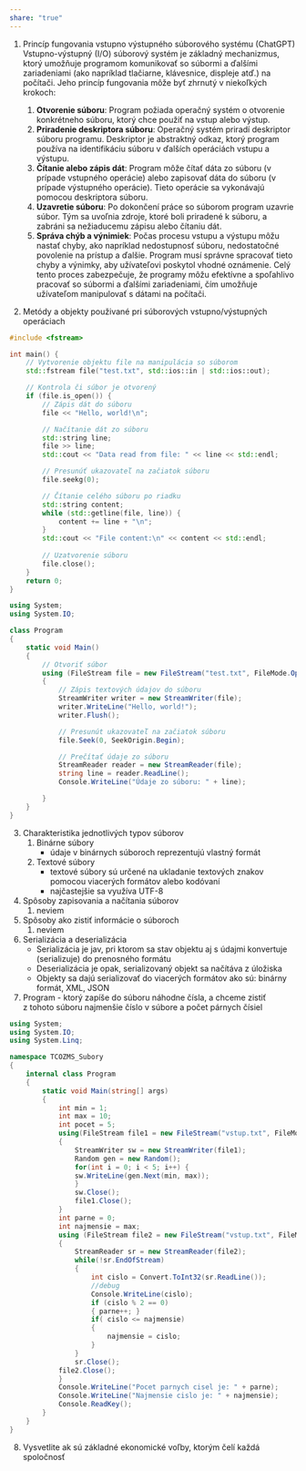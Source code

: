 ```yaml
---
share: "true"
---
```


1. Princíp fungovania vstupno výstupného súborového systému (ChatGPT)
	Vstupno-výstupný (I/O) súborový systém je základný mechanizmus, ktorý umožňuje programom komunikovať so súbormi a ďalšími zariadeniami (ako napríklad tlačiarne, klávesnice, displeje atď.) na počítači. Jeho princíp fungovania môže byť zhrnutý v niekoľkých krokoch:
	1. **Otvorenie súboru**: Program požiada operačný systém o otvorenie konkrétneho súboru, ktorý chce použiť na vstup alebo výstup.
	2. **Priradenie deskriptora súboru**: Operačný systém priradí deskriptor súboru programu. Deskriptor je abstraktný odkaz, ktorý program používa na identifikáciu súboru v ďalších operáciách vstupu a výstupu.    
	3. **Čítanie alebo zápis dát**: Program môže čítať dáta zo súboru (v prípade vstupného operácie) alebo zapisovať dáta do súboru (v prípade výstupného operácie). Tieto operácie sa vykonávajú pomocou deskriptora súboru.
	3. **Uzavretie súboru**: Po dokončení práce so súborom program uzavrie súbor. Tým sa uvoľnia zdroje, ktoré boli priradené k súboru, a zabráni sa nežiaducemu zápisu alebo čítaniu dát.    
	4. **Správa chýb a výnimiek**: Počas procesu vstupu a výstupu môžu nastať chyby, ako napríklad nedostupnosť súboru, nedostatočné povolenie na prístup a ďalšie. Program musí správne spracovať tieto chyby a výnimky, aby užívateľovi poskytol vhodné oznámenie.
	Celý tento proces zabezpečuje, že programy môžu efektívne a spoľahlivo pracovať so súbormi a ďalšími zariadeniami, čím umožňuje užívateľom manipulovať s dátami na počítači.

2. Metódy a objekty použivané pri súborových vstupno/výstupných operáciach

```cpp
#include <fstream>

int main() {
    // Vytvorenie objektu file na manipulácia so súborom
    std::fstream file("test.txt", std::ios::in | std::ios::out);

    // Kontrola či súbor je otvorený
    if (file.is_open()) {
        // Zápis dát do súboru
        file << "Hello, world!\n";

        // Načítanie dát zo súboru
        std::string line;
        file >> line;
        std::cout << "Data read from file: " << line << std::endl;

        // Presunúť ukazovateľ na začiatok súboru
        file.seekg(0);

        // Čítanie celého súboru po riadku
        std::string content;
        while (std::getline(file, line)) {
            content += line + "\n";
        }
        std::cout << "File content:\n" << content << std::endl;
        
        // Uzatvorenie súboru
        file.close();
    }
    return 0;
}
```

```csharp
using System;
using System.IO;

class Program
{
    static void Main()
    {
        // Otvoriť súbor
        using (FileStream file = new FileStream("test.txt", FileMode.OpenOrCreate, FileAccess.ReadWrite))
        {
            // Zápis textových údajov do súboru
            StreamWriter writer = new StreamWriter(file);
            writer.WriteLine("Hello, world!");
            writer.Flush();

            // Presunút ukazovateľ na začiatok súboru
            file.Seek(0, SeekOrigin.Begin);

            // Prečítať údaje zo súboru
            StreamReader reader = new StreamReader(file);
            string line = reader.ReadLine();
            Console.WriteLine("Údaje zo súboru: " + line);

        }
    }
}

```
3. Charakteristika jednotlivých typov súborov
	1. Binárne súbory
		- údaje v binárnych súboroch reprezentujú vlastný formát
	2. Textové súbory
		- textové súbory sú určené na ukladanie textových znakov pomocou viacerých formátov alebo kodóvaní
		- najčastejšie sa využíva UTF-8
4. Spôsoby zapisovania a načítania súborov
	1. neviem
5. Spôsoby ako zistiť informácie o súboroch
	1. neviem
6. Serializácia a deserializácia
	-  Serializácia je jav, pri ktorom sa stav objektu aj s údajmi konvertuje (serializuje) do prenosného formátu
	- Deserializácia je opak, serializovaný objekt sa načítáva z úložiska 
	- Objekty sa dajú serializovať do viacerých formátov ako sú: binárny formát, XML, JSON
7. Program - ktorý zapíše do súboru náhodne čísla, a chceme zistiť z tohoto súboru najmenšie číslo v súbore a počet párnych čísiel
```c#
using System;
using System.IO;
using System.Linq;

namespace TCOZMS_Subory
{
    internal class Program
    {
        static void Main(string[] args)
        {
            int min = 1;
            int max = 10;
            int pocet = 5;
            using(FileStream file1 = new FileStream("vstup.txt", FileMode.OpenOrCreate, FileAccess.ReadWrite))
            {
                StreamWriter sw = new StreamWriter(file1);
                Random gen = new Random();
                for(int i = 0; i < 5; i++) {
                sw.WriteLine(gen.Next(min, max));
                }
                sw.Close();
                file1.Close();
            }
            int parne = 0;
            int najmensie = max;
            using (FileStream file2 = new FileStream("vstup.txt", FileMode.Open, FileAccess.Read))
            {
                StreamReader sr = new StreamReader(file2);
                while(!sr.EndOfStream)
                {    
                    int cislo = Convert.ToInt32(sr.ReadLine());
                    //debug
                    Console.WriteLine(cislo);
                    if (cislo % 2 == 0)
                    { parne++; }
                    if( cislo <= najmensie)
                    {
                        najmensie = cislo;
                    }    
                }
                sr.Close();
            file2.Close();
            }
            Console.WriteLine("Pocet parnych cisel je: " + parne);
            Console.WriteLine("Najmensie cislo je: " + najmensie);
            Console.ReadKey();
        }
    }
}

```
8. Vysvetlite ak sú základné ekonomické voľby, ktorým čelí každá spoločnosť